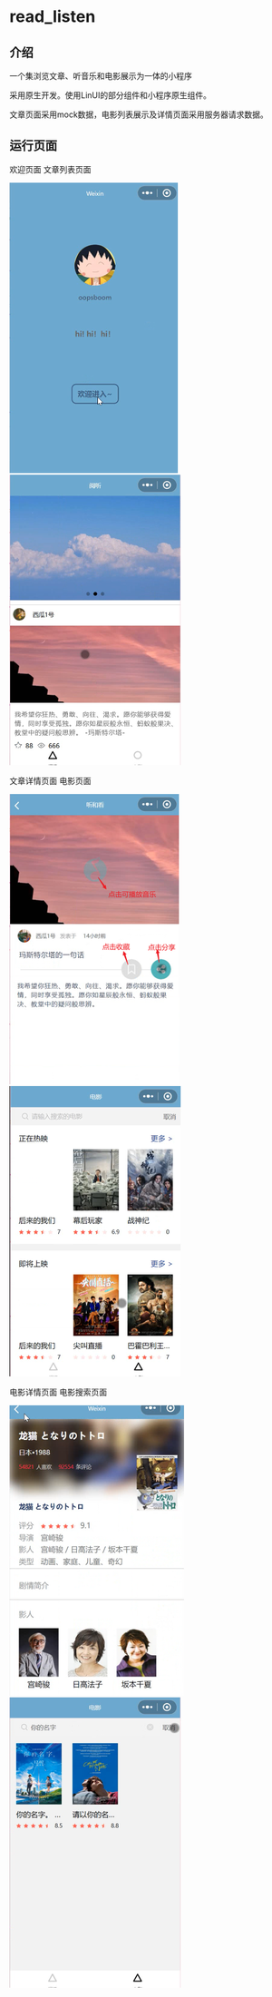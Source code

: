 # read_listen
## 介绍

一个集浏览文章、听音乐和电影展示为一体的小程序

采用原生开发。使用LinUI的部分组件和小程序原生组件。

文章页面采用mock数据，电影列表展示及详情页面采用服务器请求数据。



## 运行页面

欢迎页面 															文章列表页面

<img src="yun_xing_pics/01welcome.png"  style="zoom:50%;" /><img src="yun_xing_pics/02posts.png"  style="zoom:50%;" />



文章详情页面														电影页面

<img src="yun_xing_pics/03post_detail.png"  style="zoom:50%;" /><img src="yun_xing_pics/04movies.png"  style="zoom:50%;" />



电影详情页面														电影搜索页面

<img src="yun_xing_pics/05movie_detail.png"  style="zoom:50%;" /><img src="yun_xing_pics/06search.png"  style="zoom:50%;" />





